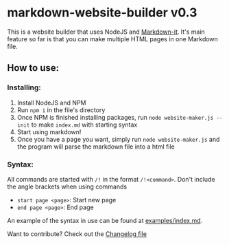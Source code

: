 # markdown-website-builder v0.3
This is a website builder that uses NodeJS and [Markdown-it](https://github.com/markdown-it/markdown-it). It's main feature so far is that you can make multiple HTML pages in one Markdown file.


## How to use:

### Installing:
1. Install NodeJS and NPM
1. Run `npm i` in the file's directory
1. Once NPM is finished installing packages, run `node website-maker.js --init` to make `index.md` with starting syntax
1. Start using markdown!
1. Once you have a page you want, simply run `node website-maker.js` and the program will parse the markdown file into a html file

### Syntax:
All commands are started with `/!` in the format `/!<command>`. Don't include the angle brackets when using commands
- `start page <page>`: Start new page
- `end page <page>`: End page

An example of the syntax in use can be found at [examples/index.md](examples/index.md).

Want to contribute? Check out the [Changelog file](CHANGELOG.md)
